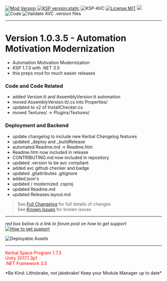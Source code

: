 <!-- ReleaseLayout.md v1.1.2.0
FieldTrainingFacility! (FTF)
created: 11 Aug 2018
updated: 01 Feb 2020 -->

[![Mod Version][shield:mod:static]][MOD:forum] 
[![KSP version:static][shield:ksp]][KSP:website] ![KSP-AVC][shield:kspavc] [![License MIT][shield:license]][LINK:license] [![][LOGO:mit]][LINK:license]  
![Code][shield:code] ![Validate AVC .version files][shield:avcvalid]  
***  

# Version 1.0.3.5 - Automation Motivation Modernization
- Automation Motivation Modernization  
- KSP 1.7.3 with .NET 3.5  
- this preps mod for much easier releases
### Code and Code Related  
- added Version.tt and AssemblyVersion.tt automation
- moved AssemblyVersion.tt/.cs into Properties/
- updated to v2 of InstallChecker.cs
- moved Textures/ -> Plugins/Textures/
### Deployment and Backend
- update changelog to include new Kerbal Changelog features
- updated _deploy and _buildRelease
- automated Readme.md -> Readme.htm 
- Readme.htm now included in release
- CONTRIBUTING.md now included in repository
- updated .version to be avc compliant
- added avc github checker and badge
- updated .gitattributes .gitignore
- added json's
- updated / modernized .csproj
- updated Readme.md
- updated Releases.layout.md
> See [Full Changelog][MOD:changelog] for full details of changes  
> See [Known Issues][MOD:issues] for known issues   
***  
*red box below is a link to forum post on how to get support*  
[![How to get support][image:get-support]][thread:getsupport]

![][HERO:0]  
***
<p style="color: #FF0000;">Kerbal Space Program 1.7.3<br>
Unity 2017.1.3p1<br>
.NET Framework 3.5</p>
 *Be Kind: Lithobrake, not jakebrake! Keep your Module Manager up to date*
<!-- graphical links to downloads -->
<!-- <p style="color: #FF0000;">Kerbal Space Program 1.8.1<br>
Unity 2019.2.2f1<br>
.NET Framework 4.8</p> -->

[MOD:license]:      https://github.com/zer0Kerbal/FieldTrainingFacility/blob/master/LICENSE
[MOD:issues]:       https://github.com/zer0Kerbal/FieldTrainingFacility/issues
[MOD:known]:        https://github.com/zer0Kerbal/FieldTrainingFacility/wiki/Known-Issues
[MOD:forum]:        https://forum.kerbalspaceprogram.com/index.php?/topic/191045-*
[MOD:changelog]:    https://raw.githubusercontent.com/zer0Kerbal/FieldTrainingFacility/master/Changelog.cfg
[KSP:website]:      http://kerbalspaceprogram.com/

[shield:mod:static]: https://img.shields.io/badge/Field%20Training%20Lab%20version-1.0.3.5-orange.svg?style=plastic
[shield:mod:latest]: https://img.shields.io/github/v/release/zer0Kerbal/FieldTrainingFacility?include_prereleases?style=plastic
[shield:mod]: https://img.shields.io/endpoint?url=https://raw.githubusercontent.com/zer0Kerbal/FieldTrainingFacility/master/json/mod.json
[shield:ksp]: https://img.shields.io/endpoint?url=https://raw.githubusercontent.com/zer0Kerbal/FieldTrainingFacility/master/json/ksp.json
[shield:license]: https://img.shields.io/endpoint?url=https://raw.githubusercontent.com/zer0Kerbal/FieldTrainingFacility/master/json/license.json
[shield:code]: https://img.shields.io/endpoint?url=https://raw.githubusercontent.com/zer0Kerbal/FieldTrainingFacility/master/json/code.json  
[shield:kspavc]:     https://img.shields.io/badge/KSP-AVC--supported-brightgreen.svg?style=plastic
[shield:avcvalid]:    https://github.com/zer0Kerbal/FieldTrainingFacility/workflows/Validate%20AVC%20.version%20files/badge.svg  
  
[image:get-support]:    https://i.postimg.cc/vHP6zmrw/image.png

[LINK:license]: https://raw.githubusercontent.com/zer0Kerbal/FieldTrainingFacility/master/LICENSE "MIT"  
[thread:getsupport]: https://forum.kerbalspaceprogram.com/index.php?/topic/83212-*

<!--- license logo urls -->
[LOGO:mit]: https://i.postimg.cc/bvjfsMP5/MIT-17x17.png

<!--- release graphic(s) -->
[HERO:0]: http:// "Deployable Assets"

<!--
GPLv2
zer0Kerbal
-->